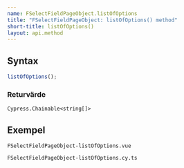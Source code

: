 ```yaml
---
name: FSelectFieldPageObject.listOfOptions
title: "FSelectFieldPageObject: listOfOptions() method"
short-title: listOfOptions()
layout: api.method
---
```


## Syntax

```ts nocompile nolint
listOfOptions();
```

### Returvärde

`Cypress.Chainable<string[]>`

## Exempel

```import static
FSelectFieldPageObject-listOfOptions.vue
```

```import
FSelectFieldPageObject-listOfOptions.cy.ts
```

